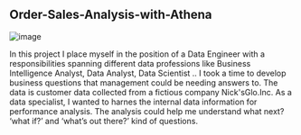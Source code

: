 ## Order-Sales-Analysis-with-Athena

![image](https://user-images.githubusercontent.com/29160965/132944250-6b083ae1-4843-4db0-b907-9b9e98f91ead.png)



In this project I place myself in the position of a Data Engineer with a responsibilities spanning different data professions like Business Intelligence Analyst, Data Analyst, Data Scientist ..
I took a time to develop business questions that management could be needing answers to. The data is customer data collected from a fictious company Nick'sGlo.Inc. As a data specialist, I wanted to harnes the internal data information for performance analysis. The analysis could help me understand what next? ‘what if?’ and ‘what’s out there?’ kind of questions. 
 


